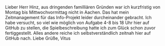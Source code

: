 Lieber Herr Hinz,
aus dringenden familliären Gründen war ich kurzfristig von Montag bis Mittwochvormittag nicht in Aachen. Das hat mein Zeitmanagement für das Info-Projekt leider durcheinander gebracht. Ich habe versucht, so viel wie möglich von Aufgabe 4-8 bis 18 Uhr hier auf GitHub zu stellen, die Spielbeschreibung hatte ich zum Glück schon zuvor fertiggestellt. Alles andere reiche ich selbstverständlich zeitnah hier auf GitHub nach.
Liebe Grüße, Vitus
